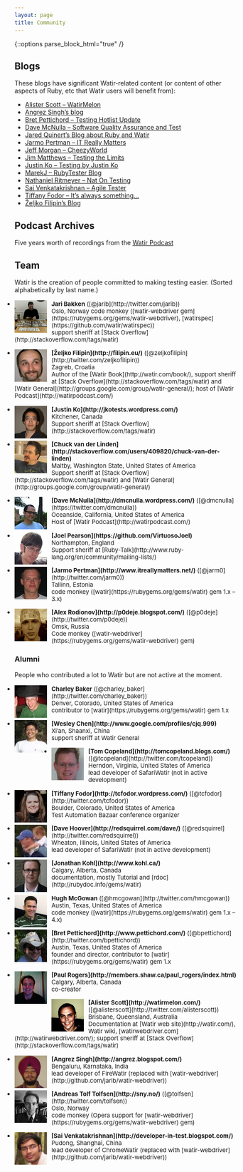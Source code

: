 ```yaml
---
layout: page
title: Community
---
```

{::options parse_block_html="true" /}

## Blogs

These blogs have significant Watir-related content (or content of other aspects of Ruby, etc that Watir users will benefit from):

* [Alister Scott – WatirMelon](http://watirmelon.com/)
* [Angrez Singh’s blog](http://angrez.blogspot.com/)
* [Bret Pettichord – Testing Hotlist Update](http://www.prismnet.com/~wazmo/blog/)
* [Dave McNulla – Software Quality Assurance and Test](http://dmcnulla.wordpress.com/)
* [Jared Quinert’s Blog about Ruby and Watir](http://www.software-testing.com.au/blog/)
* [Jarmo Pertman – IT Really Matters](http://www.itreallymatters.net/)
* [Jeff Morgan – CheezyWorld](http://www.cheezyworld.com/)
* [Jim Matthews – Testing the Limits](http://jimhmatthews.wordpress.com/)
* [Justin Ko – Testing by Justin Ko](http://jkotests.wordpress.com/)
* [MarekJ – RubyTester Blog](http://rubytester.github.com/)
* [Nathaniel Ritmeyer – Nat On Testing](http://www.natontesting.com/)
* [Sai Venkatakrishnan – Agile Tester](http://developer-in-test.blogspot.com/)
* [Tiffany Fodor – It’s always something…](http://tcfodor.wordpress.com/)
* [Željko Filipin’s Blog](http://filipin.eu/)

## Podcast Archives

Five years worth of recordings from the [Watir Podcast](https://archive.org/details/WatirPodcast) 

## Team

Watir is the creation of people committed to making testing easier. (Sorted alphabetically by last name.)

<div style="display: list-item;">
  <p style="font-size: 10pt;">
    <img style="float: left; padding-right: 10px;" src="/images/contributors/jari1.jpg">
    <b>Jari Bakken</b> ([@jarib](http://twitter.com/jarib))
    <br>
    Oslo, Norway code monkey ([watir-webdriver gem](https://rubygems.org/gems/watir-webdriver), [watirspec](https://github.com/watir/watirspec))
    <br>
    support sheriff at [Stack Overflow](http://stackoverflow.com/tags/watir)
  </p>
</div>

<div style="display: list-item;">
  <p style="font-size: 10pt;">
    <img style="float: left; padding-right: 10px" src="/images/contributors/zeljko2.jpg">
    <b>[Željko Filipin](http://filipin.eu/)</b> ([@zeljkofilipin](http://twitter.com/zeljkofilipin))
    <br>
    Zagreb, Croatia
    <br>
    Author of the [Watir Book](http://watir.com/book/), support sheriff at [Stack Overflow](http://stackoverflow.com/tags/watir) and [Watir General](http://groups.google.com/group/watir-general/); host of [Watir Podcast](http://watirpodcast.com/)
  </p>
</div>

<div style="display: list-item;">
  <p style="font-size: 10pt;">
    <img style="float: left; padding-right: 10px;" src="/images/contributors/justin_73.png">
    <b>[Justin Ko](http://jkotests.wordpress.com/)</b>
    <br>
    Kitchener, Canada
    <br>
    Support sheriff at [Stack Overflow](http://stackoverflow.com/tags/watir)
  </p>
</div>

<div style="display: list-item;">
  <p style="font-size: 10pt;">
    <img style="float: left; padding-right: 10px;" src="/images/contributors/chuck.jpg">
    <b>[Chuck van der Linden](http://stackoverflow.com/users/409820/chuck-van-der-linden)</b>
    <br>
    Maltby, Washington State, United States of America
    <br>
    Support sheriff at [Stack Overflow](http://stackoverflow.com/tags/watir) and [Watir General](http://groups.google.com/group/watir-general/)
  </p>
</div>

<div style="display: list-item;">
  <p style="font-size: 10pt;">
    <img style="float: left; padding-right: 10px;" src="/images/contributors/dave_73.jpeg">
    <b>[Dave McNulla](http://dmcnulla.wordpress.com/)</b> ([@dmcnulla](https://twitter.com/dmcnulla))
    <br>
    Oceanside, California, United States of America
    <br>
    Host of [Watir Podcast](http://watirpodcast.com/)
  </p>
</div>

<div style="display: list-item;">
  <p style="font-size: 10pt;">
    <img style="float: left; padding-right: 10px;" src="/images/contributors/joel_73.jpg">
    <b>[Joel Pearson](https://github.com/VirtuosoJoel)</b>
    <br>
    Northampton, England
    <br>
    Support sheriff at [Ruby-Talk](http://www.ruby-lang.org/en/community/mailing-lists/)
  </p>
</div>

<div style="display: list-item;">
  <p style="font-size: 10pt;">
    <img style="float: left; padding-right: 10px;" src="/images/contributors/jarmo.jpg">
    <b>[Jarmo Pertman](http://www.itreallymatters.net/)</b> ([@jarm0](http://twitter.com/jarm0))
    <br>
    Tallinn, Estonia
    <br>
    code monkey ([watir](https://rubygems.org/gems/watir) gem 1.x – 3.x)
  </p>
</div>

<div style="display: list-item;">
  <p style="font-size: 10pt;">
    <img style="float: left; padding-right: 10px;" src="/images/contributors/alex-rodionov.png">
    <b>[Alex Rodionov](http://p0deje.blogspot.com/)</b> ([@p0deje](http://twitter.com/p0deje))
    <br>
    Omsk, Russia
    <br>
    Code monkey ([watir-webdriver](https://rubygems.org/gems/watir-webdriver) gem)
  </p>
</div>


### Alumni

People who contributed a lot to Watir but are not active at the moment.

<div style="display: list-item;">
  <p style="font-size: 10pt;">
    <img style="float: left; padding-right: 10px;" src="/images/contributors/charley1.jpg">
    <b>Charley Baker</b> ([@charley_baker](http://twitter.com/charley_baker))
    <br>
    Denver, Colorado, United States of America
    <br>
    contributor to [watir](https://rubygems.org/gems/watir) gem 1.x
  </p>
</div>

<div style="display: list-item;">
  <p style="font-size: 10pt;">
    <img style="float: left; padding-right: 10px;" src="/images/contributors/wesley.jpg">
    <b>[Wesley Chen](http://www.google.com/profiles/cjq.999)</b>
    <br>
    Xi’an, Shaanxi, China
    <br>
    support sheriff at Watir General
  </p>
</div>

<div style="display: list-item;">
  <p style="font-size: 10pt;">
    <img style="float: left; padding-right: 10px;" src="/images/contributors/tom.jpg">
    <b>[Tom Copeland](http://tomcopeland.blogs.com/)</b> ([@tcopeland](http://twitter.com/tcopeland))
    <br>
    Herndon, Virginia, United States of America
    <br>
    lead developer of SafariWatir (not in active development)
  </p>
</div>

<div style="display: list-item;">
  <p style="font-size: 10pt;">
    <img style="float: left; padding-right: 10px;" src="/images/contributors/tiffany.jpg">
    <b>[Tiffany Fodor](http://tcfodor.wordpress.com/)</b> ([@tcfodor](http://twitter.com/tcfodor))
    <br>
    Boulder, Colorado, United States of America
    <br>
    Test Automation Bazaar conference organizer
  </p>
</div>

<div style="display: list-item;">
  <p style="font-size: 10pt;">
    <img style="float: left; padding-right: 10px;" src="/images/contributors/dave1.jpg">
    <b>[Dave Hoover](http://redsquirrel.com/dave/)</b> ([@redsquirrel](http://twitter.com/redsquirrel))
    <br>
    Wheaton, Illinois, United States of America
    <br>
    lead developer of SafariWatir (not in active development)
  </p>
</div>

<div style="display: list-item;">
  <p style="font-size: 10pt;">
    <img style="float: left; padding-right: 10px;" src="/images/contributors/jonathan3.jpg">
    <b>[Jonathan Kohl](http://www.kohl.ca/)</b>
    <br>
    Calgary, Alberta, Canada
    <br>
    documentation, mostly Tutorial and [rdoc](http://rubydoc.info/gems/watir)
  </p>
</div>

<div style="display: list-item;">
  <p style="font-size: 10pt;">
    <img style="float: left; padding-right: 10px;" src="/images/contributors/hugh2.jpeg">
    <b>Hugh McGowan</b> ([@hmcgowan](http://twitter.com/hmcgowan))
    <br>
    Austin, Texas, United States of America
    <br>
    code monkey ([watir](https://rubygems.org/gems/watir) gem 1.x – 4.x)
  </p>
</div>

<div style="display: list-item;">
  <p style="font-size: 10pt;">
    <img style="float: left; padding-right: 10px;" src="/images/contributors/bret1.jpg">
    <b>[Bret Pettichord](http://www.pettichord.com/)</b> ([@bpettichord](http://twitter.com/bpettichord))
    <br>
    Austin, Texas, United States of America
    <br>
    founder and director, contributor to [watir](https://rubygems.org/gems/watir) gem 1.x
  </p>
</div>

<div style="display: list-item;">
  <p style="font-size: 10pt;">
    <img style="float: left; padding-right: 10px;" src="/images/contributors/paul1.jpg">
    <b>[Paul Rogers](http://members.shaw.ca/paul_rogers/index.html)</b>
    <br>
    Calgary, Alberta, Canada
    <br>
    co-creator
  </p>
</div>

<div style="display: list-item;">
  <p style="font-size: 10pt;">
    <img style="float: left; padding-right: 10px;" src="/images/contributors/alister1.jpg">
    <b>[Alister Scott](http://watirmelon.com/)</b> ([@alisterscott](http://twitter.com/alisterscott))
    <br>
    Brisbane, Queensland, Australia
    <br>
    Documentation at [Watir web site](http://watir.com/), Watir wiki, [watirwebdriver.com](http://watirwebdriver.com/); support sheriff at [Stack Overflow](http://stackoverflow.com/tags/watir)
  </p>
</div>

<div style="display: list-item;">
  <p style="font-size: 10pt;">
    <img style="float: left; padding-right: 10px;" src="/images/contributors/angrez1.jpg">
    <b>[Angrez Singh](http://angrez.blogspot.com/)</b>
    <br>
    Bengaluru, Karnataka, India
    <br>
    lead developer of FireWatir (replaced with [watir-webdriver](http://github.com/jarib/watir-webdriver))
  </p>
</div>

<div style="display: list-item;">
  <p style="font-size: 10pt;">
    <img style="float: left; padding-right: 10px;" src="/images/contributors/andreas.jpeg">
    <b>[Andreas Tolf Tolfsen](http://sny.no/)</b> ([@tolfsen](http://twitter.com/tolfsen))
    <br>
    Oslo, Norway
    <br>
    code monkey (Opera support for [watir-webdriver](https://rubygems.org/gems/watir-webdriver) gem)
  </p>
</div>

<div style="display: list-item;">
  <p style="font-size: 10pt;">
    <img style="float: left; padding-right: 10px;" src="/images/contributors/sai1.jpg">
    <b>[Sai Venkatakrishnan](http://developer-in-test.blogspot.com/)</b>
    <br>
    Pudong, Shanghai, China
    <br>
    lead developer of ChromeWatir (replaced with [watir-webdriver](http://github.com/jarib/watir-webdriver))
  </p>
</div>
